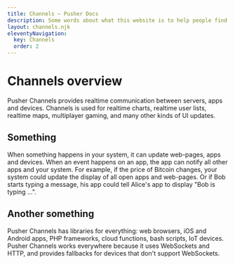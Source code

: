```yaml
---
title: Channels — Pusher Docs
description: Some words about what this website is to help people find it with search engines.
layout: channels.njk
eleventyNavigation:
  key: Channels
  order: 2
---
```


# Channels overview

Pusher Channels provides realtime communication between servers, apps and devices. Channels is used for realtime charts, realtime user lists, realtime maps, multiplayer gaming, and many other kinds of UI updates.

## Something

When something happens in your system, it can update web-pages, apps and devices. When an event happens on an app, the app can notify all other apps and your system. For example, if the price of Bitcoin changes, your system could update the display of all open apps and web-pages. Or if Bob starts typing a message, his app could tell Alice's app to display "Bob is typing ...".

## Another something

Pusher Channels has libraries for everything: web browsers, iOS and Android apps, PHP frameworks, cloud functions, bash scripts, IoT devices. Pusher Channels works everywhere because it uses WebSockets and HTTP, and provides fallbacks for devices that don't support WebSockets.
